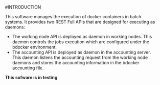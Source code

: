 #INTRODUCTION

This software manages the execution of docker containers in  batch systems.
It provides two REST Full APIs that are designed for executing as daemons:
* The working node API is deployed as daemon in working nodes.
 This daemon controls the jobs execution which are configured under the bdocker environment.
* The accounting API is deployed as daemon in the accounting server.
This daemon listens the accounting request from the working node daemons and stores the accounting information
in the bdocker accounting file.

**This sofware is in testing**
